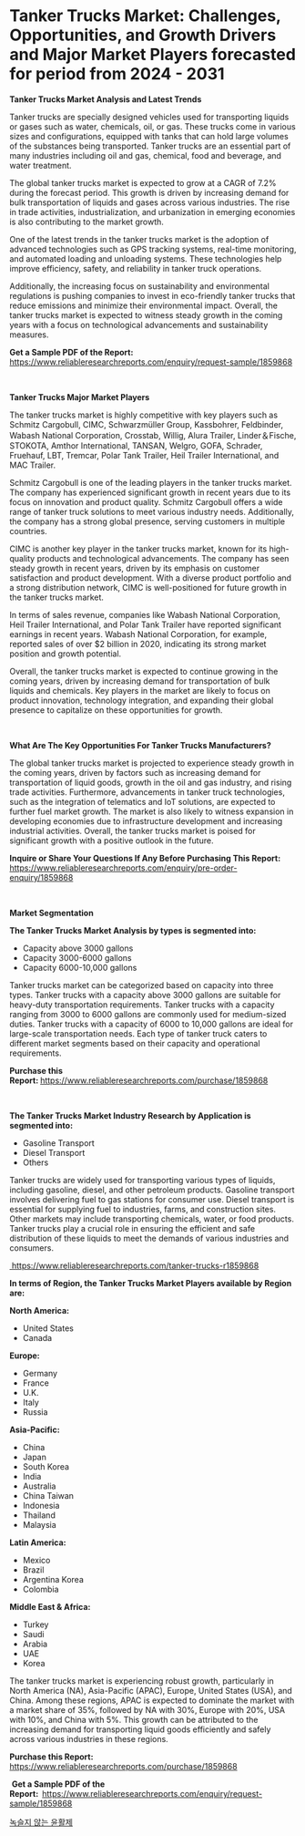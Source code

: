 <p><h1>Tanker Trucks Market: Challenges, Opportunities, and Growth Drivers and Major Market Players forecasted for period from 2024 - 2031</h1></p><p><strong>Tanker Trucks Market Analysis and Latest Trends</strong></p>
<p><p>Tanker trucks are specially designed vehicles used for transporting liquids or gases such as water, chemicals, oil, or gas. These trucks come in various sizes and configurations, equipped with tanks that can hold large volumes of the substances being transported. Tanker trucks are an essential part of many industries including oil and gas, chemical, food and beverage, and water treatment.</p><p>The global tanker trucks market is expected to grow at a CAGR of 7.2% during the forecast period. This growth is driven by increasing demand for bulk transportation of liquids and gases across various industries. The rise in trade activities, industrialization, and urbanization in emerging economies is also contributing to the market growth.</p><p>One of the latest trends in the tanker trucks market is the adoption of advanced technologies such as GPS tracking systems, real-time monitoring, and automated loading and unloading systems. These technologies help improve efficiency, safety, and reliability in tanker truck operations.</p><p>Additionally, the increasing focus on sustainability and environmental regulations is pushing companies to invest in eco-friendly tanker trucks that reduce emissions and minimize their environmental impact. Overall, the tanker trucks market is expected to witness steady growth in the coming years with a focus on technological advancements and sustainability measures.</p></p>
<p><strong>Get a Sample PDF of the Report:&nbsp;</strong> <a href="https://www.reliableresearchreports.com/enquiry/request-sample/1859868">https://www.reliableresearchreports.com/enquiry/request-sample/1859868</a></p>
<p>&nbsp;</p>
<p><strong>Tanker Trucks Major Market Players</strong></p>
<p><p>The tanker trucks market is highly competitive with key players such as Schmitz Cargobull, CIMC, Schwarzmüller Group, Kassbohrer, Feldbinder, Wabash National Corporation, Crosstab, Willig, Alura Trailer, Linder＆Fische, STOKOTA, Amthor International, TANSAN, Welgro, GOFA, Schrader, Fruehauf, LBT, Tremcar, Polar Tank Trailer, Heil Trailer International, and MAC Trailer.</p><p>Schmitz Cargobull is one of the leading players in the tanker trucks market. The company has experienced significant growth in recent years due to its focus on innovation and product quality. Schmitz Cargobull offers a wide range of tanker truck solutions to meet various industry needs. Additionally, the company has a strong global presence, serving customers in multiple countries.</p><p>CIMC is another key player in the tanker trucks market, known for its high-quality products and technological advancements. The company has seen steady growth in recent years, driven by its emphasis on customer satisfaction and product development. With a diverse product portfolio and a strong distribution network, CIMC is well-positioned for future growth in the tanker trucks market.</p><p>In terms of sales revenue, companies like Wabash National Corporation, Heil Trailer International, and Polar Tank Trailer have reported significant earnings in recent years. Wabash National Corporation, for example, reported sales of over $2 billion in 2020, indicating its strong market position and growth potential.</p><p>Overall, the tanker trucks market is expected to continue growing in the coming years, driven by increasing demand for transportation of bulk liquids and chemicals. Key players in the market are likely to focus on product innovation, technology integration, and expanding their global presence to capitalize on these opportunities for growth.</p></p>
<p>&nbsp;</p>
<p><strong>What Are The Key Opportunities For Tanker Trucks Manufacturers?</strong></p>
<p><p>The global tanker trucks market is projected to experience steady growth in the coming years, driven by factors such as increasing demand for transportation of liquid goods, growth in the oil and gas industry, and rising trade activities. Furthermore, advancements in tanker truck technologies, such as the integration of telematics and IoT solutions, are expected to further fuel market growth. The market is also likely to witness expansion in developing economies due to infrastructure development and increasing industrial activities. Overall, the tanker trucks market is poised for significant growth with a positive outlook in the future.</p></p>
<p><strong>Inquire or Share Your Questions If Any Before Purchasing This Report:</strong> <a href="https://www.reliableresearchreports.com/enquiry/pre-order-enquiry/1859868">https://www.reliableresearchreports.com/enquiry/pre-order-enquiry/1859868</a></p>
<p>&nbsp;</p>
<p><strong>Market Segmentation</strong></p>
<p><strong>The Tanker Trucks Market Analysis by types is segmented into:</strong></p>
<p><ul><li>Capacity above 3000 gallons</li><li>Capacity 3000-6000 gallons</li><li>Capacity 6000-10,000 gallons</li></ul></p>
<p><p>Tanker trucks market can be categorized based on capacity into three types. Tanker trucks with a capacity above 3000 gallons are suitable for heavy-duty transportation requirements. Tanker trucks with a capacity ranging from 3000 to 6000 gallons are commonly used for medium-sized duties. Tanker trucks with a capacity of 6000 to 10,000 gallons are ideal for large-scale transportation needs. Each type of tanker truck caters to different market segments based on their capacity and operational requirements.</p></p>
<p><strong>Purchase this Report:&nbsp;</strong><a href="https://www.reliableresearchreports.com/purchase/1859868">https://www.reliableresearchreports.com/purchase/1859868</a></p>
<p>&nbsp;</p>
<p><strong>The Tanker Trucks Market Industry Research by Application is segmented into:</strong></p>
<p><ul><li>Gasoline Transport</li><li>Diesel Transport</li><li>Others</li></ul></p>
<p><p>Tanker trucks are widely used for transporting various types of liquids, including gasoline, diesel, and other petroleum products. Gasoline transport involves delivering fuel to gas stations for consumer use. Diesel transport is essential for supplying fuel to industries, farms, and construction sites. Other markets may include transporting chemicals, water, or food products. Tanker trucks play a crucial role in ensuring the efficient and safe distribution of these liquids to meet the demands of various industries and consumers.</p></p>
<p><a href="https://www.reliableresearchreports.com/tanker-trucks-r1859868">&nbsp;https://www.reliableresearchreports.com/tanker-trucks-r1859868</a></p>
<p><strong>In terms of Region, the Tanker Trucks Market Players available by Region are:</strong></p>
<p>
    <p> <strong> North America: </strong>
        <ul>
            <li>United States</li>
            <li>Canada</li>
        </ul>
        </p> 
    <p> <strong> Europe: </strong>
        <ul>
            <li>Germany</li>
            <li>France</li>
            <li>U.K.</li>
            <li>Italy</li>
            <li>Russia</li>
        </ul>
        </p> 
    <p> <strong> Asia-Pacific: </strong>
        <ul>
            <li>China</li>
            <li>Japan</li>
            <li>South Korea</li>
            <li>India</li>
            <li>Australia</li>
            <li>China Taiwan</li>
            <li>Indonesia</li>
            <li>Thailand</li>
            <li>Malaysia</li>
        </ul>
        </p> 
    <p> <strong> Latin America: </strong>
        <ul>
            <li>Mexico</li>
            <li>Brazil</li>
            <li>Argentina Korea</li>
            <li>Colombia</li>
        </ul>
        </p> 
    <p> <strong> Middle East & Africa: </strong>
        <ul>
            <li>Turkey</li>
            <li>Saudi</li>
            <li>Arabia</li>
            <li>UAE</li>
            <li>Korea</li>
        </ul>
    </p>
    </p>
<p><p>The tanker trucks market is experiencing robust growth, particularly in North America (NA), Asia-Pacific (APAC), Europe, United States (USA), and China. Among these regions, APAC is expected to dominate the market with a market share of 35%, followed by NA with 30%, Europe with 20%, USA with 10%, and China with 5%. This growth can be attributed to the increasing demand for transporting liquid goods efficiently and safely across various industries in these regions.</p></p>
<p><strong>Purchase this Report: </strong><a href="https://www.reliableresearchreports.com/purchase/1859868">https://www.reliableresearchreports.com/purchase/1859868</a></p>
<p>&nbsp;<strong>Get a Sample PDF of the Report:&nbsp;&nbsp;</strong><a href="https://www.reliableresearchreports.com/enquiry/request-sample/1859868">https://www.reliableresearchreports.com/enquiry/request-sample/1859868</a></p>
<p><strong></strong></p>
<p><p><a href="https://github.com/Gregost89076vddcv/Market-Research-Report-List-1/blob/main/7749540114154.md">녹슬지 않는 윤활제</a></p></p>